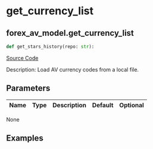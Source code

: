 # get_currency_list

## forex_av_model.get_currency_list

```python
def get_stars_history(repo: str):
```
[Source Code](https://github.com/OpenBB-finance/OpenBBTerminal/tree/main/openbb_terminal/forex/av_model.py#L18)

Description: Load AV currency codes from a local file.

## Parameters

| Name | Type | Description | Default | Optional |
| ---- | ---- | ----------- | ------- | -------- |

None

## Examples

